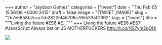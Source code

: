 
+++
author = "Jaydson Gomes"
categories = ["tweet"]
date = "Thu Feb 05 15:56:08 +0000 2015"
draft = false
image = "{TWEET_IMAGE}"
slug = "2b7e5858b2cca7cb2822ef46708c765533501992"
tags = ["tweet"]
title = """Living the future #ES6 #E..."""
+++
Living the future #ES6 #ES7 #JavaScript Always bet on JS MOTHERFUCKERS http://t.co/NS7ym2gOHi

![](/images/tweet-media/563365466279006208-B9F5iI0CUAE0Px9.png)